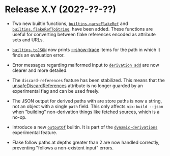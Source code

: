 # Release X.Y (202?-??-??)

- Two new builtin functions,
  [`builtins.parseFlakeRef`](@docroot@/language/builtins.md#builtins-parseFlakeRef)
  and
  [`builtins.flakeRefToString`](@docroot@/language/builtins.md#builtins-flakeRefToString),
  have been added.
  These functions are useful for converting between flake references encoded as attribute sets and URLs.

- [`builtins.toJSON`](@docroot@/language/builtins.md#builtins-parseFlakeRef) now prints [--show-trace](@docroot@/command-ref/conf-file.html#conf-show-trace) items for the path in which it finds an evaluation error.

- Error messages regarding malformed input to [`derivation add`](@docroot@/command-ref/new-cli/nix3-derivation-add.md) are now clearer and more detailed.

- The `discard-references` feature has been stabilized.
  This means that the
  [unsafeDiscardReferences](@docroot@/contributing/experimental-features.md#xp-feature-discard-references)
  attribute is no longer guarded by an experimental flag and can be used
  freely.

- The JSON output for derived paths with are store paths is now a string, not an object with a single `path` field.
  This only affects `nix-build --json` when "building" non-derivation things like fetched sources, which is a no-op.

- Introduce a new [`outputOf`](@docroot@/language/builtins.md#builtins-outputOf) builtin.
  It is part of the [`dynamic-derivations`](@docroot@/contributing/experimental-features.md#xp-feature-dynamic-derivations) experimental feature.

- Flake follow paths at depths greater than 2 are now handled correctly, preventing "follows a non-existent input" errors.
